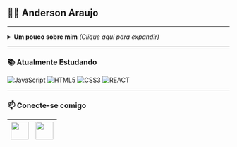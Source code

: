 ## :man_technologist: Anderson Araujo
 
  ---

<details>
<summary> <b> Um pouco sobre mim</b> <i>(Clique aqui para expandir)</i> </summary>
 
---
### 📖 Sobre mim
Sou um desenvolvedor iniciante, estudante de Sistemas de Informação e também Técnico em informáticas atualmente estudando para evoluir na jornada full-stack, meus objetivos envolvem expandir meus conhecimentos diariamente.
</details>

---

### 📚 Atualmente Estudando 
![JavaScript](https://img.shields.io/badge/-JavaScript-F7B93E?style=flat-square&logo=javascript&logoColor=fff)
![HTML5](https://img.shields.io/badge/-HTML5-E34F26?style=flat-square&logo=html5&logoColor=white)
![CSS3](https://img.shields.io/badge/-CSS3-549FDE?style=flat-square&logo=css3&logoColor=white)
![REACT](https://img.shields.io/badge/-REACT-1E9AFF?style=flat-square&logo=react&logoColor=white)

--- 
   ### 📫 Conecte-se comigo

<a href="https://www.linkedin.com/in/andersonaraujjo/"><img src="https://cdn2.iconfinder.com/data/icons/social-media-2285/512/1_Linkedin_unofficial_colored_svg-128.png" width="40"></a>|<a href="mailto: andersonaraujoc1@gmail.com"><img src="https://image.flaticon.com/icons/svg/281/281769.svg" width="40"></a>|
|--|--|
